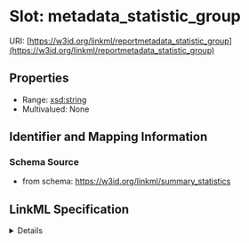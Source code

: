 # Slot: metadata_statistic_group

URI: [https://w3id.org/linkml/reportmetadata_statistic_group](https://w3id.org/linkml/reportmetadata_statistic_group)



<!-- no inheritance hierarchy -->




## Properties

* Range: [xsd:string](http://www.w3.org/2001/XMLSchema#string)
* Multivalued: None







## Identifier and Mapping Information







### Schema Source


* from schema: https://w3id.org/linkml/summary_statistics




## LinkML Specification

<details>
```yaml
name: metadata_statistic_group
from_schema: https://w3id.org/linkml/summary_statistics
rank: 1000
alias: metadata_statistic_group
is_grouping_slot: true
range: string

```
</details>